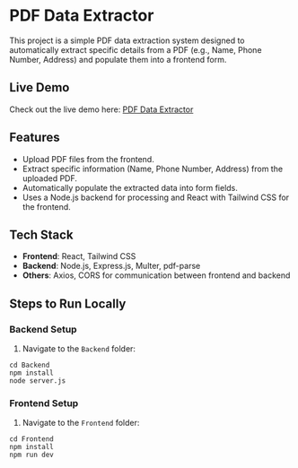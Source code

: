 # PDF Data Extractor

This project is a simple PDF data extraction system designed to automatically extract specific details from a PDF (e.g., Name, Phone Number, Address) and populate them into a frontend form. 

## Live Demo
Check out the live demo here: <a href="https://data-extractor-git-master-satyajit-patels-projects.vercel.app/" target="_blank" rel="link">PDF Data Extractor</a>


## Features
- Upload PDF files from the frontend.
- Extract specific information (Name, Phone Number, Address) from the uploaded PDF.
- Automatically populate the extracted data into form fields.
- Uses a Node.js backend for processing and React with Tailwind CSS for the frontend.

## Tech Stack
- **Frontend**: React, Tailwind CSS
- **Backend**: Node.js, Express.js, Multer, pdf-parse
- **Others**: Axios, CORS for communication between frontend and backend

## Steps to Run Locally
### Backend Setup
1. Navigate to the `Backend` folder:
```
cd Backend
npm install
node server.js
```
### Frontend Setup
1. Navigate to the `Frontend` folder:
```
cd Frontend
npm install
npm run dev
```